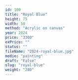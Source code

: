 ```yaml
---
id: 109
title: "Royal Blue"
height: 75
width: 50
method: "Acrylic on canvas"
year: 2024
price: "3300"
exPrice: ""
status: ""
fileName: "2024-royal-blue.jpg"
medie: "painting"
draft: "False"
slug: "royal-blue"
weight: "280"
---
```

